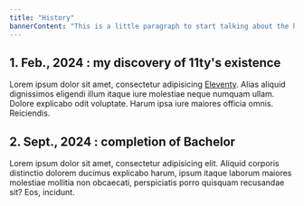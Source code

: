```yaml
---
title: "History"
bannerContent: "This is a little paragraph to start talking about the history of the company."
---
```


## 1. Feb., 2024 : my discovery of 11ty's existence

Lorem ipsum dolor sit amet, consectetur adipisicing [Eleventy](https://www.11ty.dev/). Alias aliquid dignissimos eligendi illum itaque iure molestiae neque numquam ullam. Dolore explicabo odit voluptate. Harum ipsa iure maiores officia omnis. Reiciendis.

## 2. Sept., 2024 : completion of Bachelor

Lorem ipsum dolor sit amet, consectetur adipisicing elit. Aliquid corporis distinctio dolorem ducimus explicabo harum, ipsum itaque laborum maiores molestiae mollitia non obcaecati, perspiciatis porro quisquam recusandae sit? Eos, incidunt.